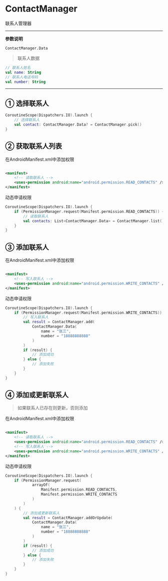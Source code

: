 # ContactManager

联系人管理器

---

**参数说明**

`ContactManager.Data`

> 联系人数据

```kotlin
// 联系人姓名
val name: String
// 联系人电话号码
val number: String
```

---

## ① 选择联系人

```kotlin
CoroutineScope(Dispatchers.IO).launch {
    // 选择联系人
    val contact: ContactManager.Data? = ContactManager.pick()
}
```

## ② 获取联系人列表

在AndroidManifest.xml中添加权限

```xml

<manifest>
    <!-- 读取联系人 -->
    <uses-permission android:name="android.permission.READ_CONTACTS" />
</manifest>
```

动态申请权限

```kotlin
CoroutineScope(Dispatchers.IO).launch {
    if (PermissionManager.request(Manifest.permission.READ_CONTACTS)) {
        // 读取联系人
        val contacts: List<ContactManager.Data> = ContactManager.list()
    }
}
```

## ③ 添加联系人

在AndroidManifest.xml中添加权限

```xml

<manifest>
    <!-- 写入联系人 -->
    <uses-permission android:name="android.permission.WRITE_CONTACTS" />
</manifest>
```

动态申请权限

```kotlin
CoroutineScope(Dispatchers.IO).launch {
    if (PermissionManager.request(Manifest.permission.WRITE_CONTACTS)) {
        // 写入联系人
        val result = ContactManager.add(
            ContactManager.Data(
                name = "张三",
                number = "18888888888"
            )
        )
        if (result) {
            // 添加成功
        } else {
            // 添加失败
        }
    }
}
```

## ④ 添加或更新联系人

> 如果联系人已存在则更新，否则添加

在AndroidManifest.xml中添加权限

```xml

<manifest>
    <!-- 读取联系人 -->
    <uses-permission android:name="android.permission.READ_CONTACTS" />
    <!-- 写入联系人 -->
    <uses-permission android:name="android.permission.WRITE_CONTACTS" />
</manifest>
```

动态申请权限

```kotlin
CoroutineScope(Dispatchers.IO).launch {
    if (PermissionManager.request(
            arrayOf(
                Manifest.permission.READ_CONTACTS,
                Manifest.permission.WRITE_CONTACTS
            )
        )
    ) {
        // 添加或更新联系人
        val result = ContactManager.addOrUpdate(
            ContactManager.Data(
                name = "张三",
                number = "18888888888"
            )
        )
        if (result) {
            // 添加成功
        } else {
            // 添加失败
        }
    }
}
```
           